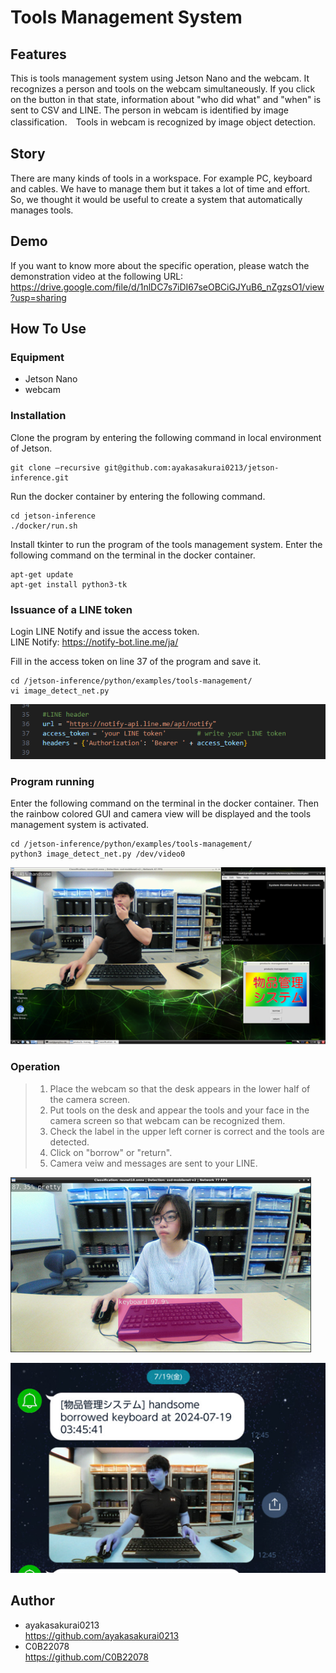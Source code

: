# Tools Management System
## Features
This is tools management system using Jetson Nano and the webcam. It recognizes a person and tools on the webcam simultaneously. If you click on the button in that state, information about "who did what" and "when" is sent to CSV and LINE. The person in webcam is identified by image classification.　Tools in webcam is recognized by image object detection.

## Story
There are many kinds of tools in a workspace. For example PC, keyboard and cables. We have to manage them but it takes a lot of time and effort. So, we thought it would be useful to create a system that automatically manages tools.

## Demo
If you want to know more about the specific operation, please watch the demonstration video at the following URL: <br>
https://drive.google.com/file/d/1nlDC7s7iDI67seOBCiGJYuB6_nZgzsO1/view?usp=sharing

## How To Use
### Equipment
- Jetson Nano
- webcam

### Installation
Clone the program by entering the following command in local environment of Jetson.
```
git clone –recursive git@github.com:ayakasakurai0213/jetson-inference.git
```

Run the docker container by entering the following command.
```
cd jetson-inference
./docker/run.sh
```

Install tkinter to run the program of the tools management system. Enter the following command on the terminal in the docker container.
```
apt-get update
apt-get install python3-tk
```

### Issuance of a LINE token
Login LINE Notify and issue the access token. <br>
LINE Notify: https://notify-bot.line.me/ja/

Fill in the access token on line 37 of the program and save it.
```
cd /jetson-inference/python/examples/tools-management/
vi image_detect_net.py
```
![image01](images/image01.png)

### Program running

Enter the following command on the terminal in the docker container. Then the rainbow colored GUI and camera view will be displayed and the tools management system is activated.

```
cd /jetson-inference/python/examples/tools-management/
python3 image_detect_net.py /dev/video0
```
![image02](images/image02.png)

### Operation
> 1. Place the webcam so that the desk appears in the lower half of the camera screen.
> 2. Put tools on the desk and appear the tools and your face in the camera screen so that webcam can be recognized them.
> 3. Check the label in the upper left corner is correct and the tools are detected.
> 4. Click on "borrow" or "return".
> 5. Camera veiw and messages are sent to your LINE.

![image03](images/image03.png)

![image04](images/image04.png)

## Author
- ayakasakurai0213 <br>
  https://github.com/ayakasakurai0213
- C0B22078 <br>
  https://github.com/C0B22078
